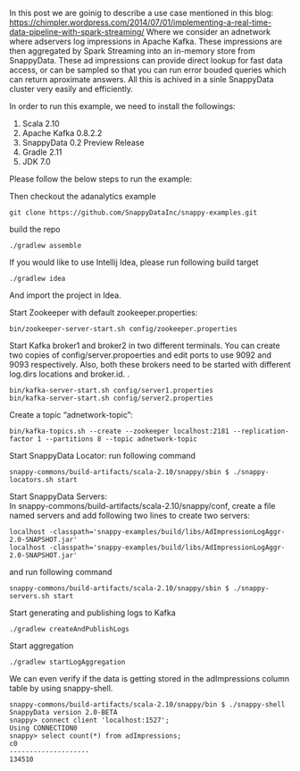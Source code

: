 In this post we are goinig to describe a use case mentioned in this blog: https://chimpler.wordpress.com/2014/07/01/implementing-a-real-time-data-pipeline-with-spark-streaming/
Where we consider an adnetwork where adservers log impressions in Apache Kafka. These impressions are then aggregated by Spark Streaming into an in-memory store from SnappyData. 
These ad impressions can provide direct lookup for fast data access, or can be sampled so that you can run error bouded queries which can return aproximate answers.
All this is achived in a sinle SnappyData cluster very easily and efficiently. 

In order to run this example, we need to install the followings:

1. Scala 2.10
2. Apache Kafka 0.8.2.2
3. SnappyData 0.2 Preview Release
4. Gradle 2.11
5. JDK 7.0

Please follow the below steps to run the example:

Then checkout the adanalytics example
```
git clone https://github.com/SnappyDataInc/snappy-examples.git
```
build the repo
```
./gradlew assemble
```
If you would like to use Intellij Idea, please run following build target
```
./gradlew idea 
```
And import the project in Idea.

Start Zookeeper with default zookeeper.properties:
```
bin/zookeeper-server-start.sh config/zookeeper.properties
```
Start Kafka broker1 and broker2 in two different terminals.
You can create two copies of config/server.propoerties and edit ports to use 9092 and 9093 respectively. 
Also, both these brokers need to be started with different log.dirs locations and broker.id. .

```
bin/kafka-server-start.sh config/server1.properties
bin/kafka-server-start.sh config/server2.properties
```
Create a topic “adnetwork-topic”:
```
bin/kafka-topics.sh --create --zookeeper localhost:2181 --replication-factor 1 --partitions 8 --topic adnetwork-topic
```
Start SnappyData Locator:
run following command 
```
snappy-commons/build-artifacts/scala-2.10/snappy/sbin $ ./snappy-locators.sh start
```

Start SnappyData Servers:  
In snappy-commons/build-artifacts/scala-2.10/snappy/conf, create a file named servers and add following two lines to create two servers: 
```
localhost -classpath='snappy-examples/build/libs/AdImpressionLogAggr-2.0-SNAPSHOT.jar'
localhost -classpath='snappy-examples/build/libs/AdImpressionLogAggr-2.0-SNAPSHOT.jar'
```
and run following command 

```
snappy-commons/build-artifacts/scala-2.10/snappy/sbin $ ./snappy-servers.sh start
```

Start generating and publishing logs to Kafka
```
./gradlew createAndPublishLogs
```

Start aggregation
```
./gradlew startLogAggregation
```

We can even verify if the data is getting stored in the adImpressions column table by using snappy-shell. 
```
snappy-commons/build-artifacts/scala-2.10/snappy/bin $ ./snappy-shell 
SnappyData version 2.0-BETA
snappy> connect client 'localhost:1527';
Using CONNECTION0
snappy> select count(*) from adImpressions;
c0                 
--------------------
134510 
```




